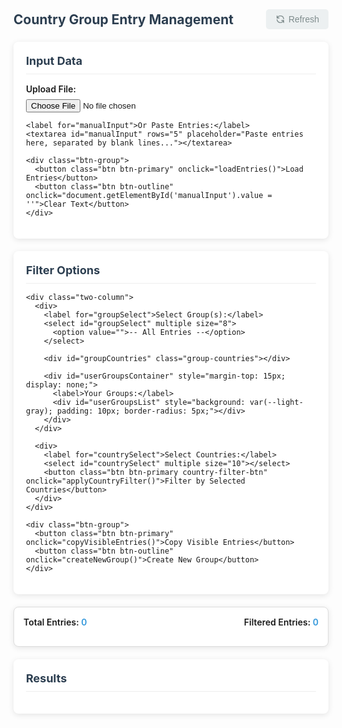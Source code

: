 <html lang="en">
<head>
  <meta charset="UTF-8" />
  <meta name="viewport" content="width=device-width, initial-scale=1.0" />
  <title>Country Entry Filter Tool</title>
  <style>
    :root {
      --primary-color: #3498db;
      --primary-hover: #2980b9;
      --secondary-color: #e74c3c;
      --secondary-hover: #c0392b;
      --light-gray: #ecf0f1;
      --dark-gray: #7f8c8d;
      --shadow: 0 2px 10px rgba(0, 0, 0, 0.1);
    }
    
    body {
      font-family: 'Segoe UI', Tahoma, Geneva, Verdana, sans-serif;
      background-color: #f4f6f8;
      padding: 20px;
      color: #333;
      max-width: 1200px;
      margin: 0 auto;
    }
    
    .header {
      display: flex;
      justify-content: space-between;
      align-items: center;
      margin-bottom: 20px;
    }
    
    h2 {
      margin: 0;
      color: #2c3e50;
    }
    
    .refresh-btn {
      background-color: var(--light-gray);
      color: var(--dark-gray);
      border: none;
      padding: 8px 15px;
      border-radius: 5px;
      cursor: pointer;
      font-size: 14px;
      display: flex;
      align-items: center;
      gap: 5px;
    }
    
    .refresh-btn:hover {
      background-color: #dfe6e9;
    }
    
    .input-section, .filter-section, .output-section {
      background: white;
      border-radius: 8px;
      padding: 20px;
      box-shadow: var(--shadow);
      margin-bottom: 20px;
    }
    
    .section-title {
      font-size: 18px;
      margin-top: 0;
      margin-bottom: 15px;
      color: #2c3e50;
      border-bottom: 1px solid #eee;
      padding-bottom: 10px;
    }
    
    label {
      font-weight: 600;
      display: block;
      margin-bottom: 8px;
      font-size: 14px;
    }
    
    select, textarea, input[type="file"] {
      width: 100%;
      padding: 10px;
      font-size: 14px;
      margin-bottom: 15px;
      border: 1px solid #ddd;
      border-radius: 5px;
      box-sizing: border-box;
    }
    
    select[multiple] {
      height: 200px;
    }
    
    .btn {
      padding: 8px 15px;
      font-size: 14px;
      border: none;
      border-radius: 5px;
      cursor: pointer;
      margin-right: 10px;
      margin-bottom: 10px;
      transition: background-color 0.2s;
      display: inline-flex;
      align-items: center;
      gap: 5px;
    }
    
    .btn-primary {
      background-color: var(--primary-color);
      color: white;
    }
    
    .btn-primary:hover {
      background-color: var(--primary-hover);
    }
    
    .btn-secondary {
      background-color: var(--secondary-color);
      color: white;
    }
    
    .btn-secondary:hover {
      background-color: var(--secondary-hover);
    }
    
    .btn-outline {
      background-color: white;
      color: var(--primary-color);
      border: 1px solid var(--primary-color);
    }
    
    .btn-outline:hover {
      background-color: var(--light-gray);
    }
    
    .btn-group {
      display: flex;
      flex-wrap: wrap;
      gap: 10px;
      margin-bottom: 15px;
    }
    
    .counter {
      background: #ffffff;
      border: 1px solid #ddd;
      padding: 15px;
      margin-bottom: 20px;
      border-radius: 8px;
      display: flex;
      flex-direction: column;
      font-weight: 600;
      box-shadow: var(--shadow);
    }
    
    .counter-row {
      display: flex;
      justify-content: space-between;
      margin-bottom: 5px;
    }
    
    .entry {
      background: white;
      border-radius: 6px;
      padding: 15px;
      box-shadow: var(--shadow);
      margin-bottom: 15px;
      white-space: pre-line;
      border-left: 4px solid var(--primary-color);
    }
    
    .two-column {
      display: grid;
      grid-template-columns: 1fr 1fr;
      gap: 20px;
    }
    
    @media (max-width: 768px) {
      .two-column {
        grid-template-columns: 1fr;
      }
    }
    
    .group-item {
      display: flex;
      justify-content: space-between;
      align-items: center;
      padding: 8px;
      border-bottom: 1px solid #eee;
    }
    
    .group-item:last-child {
      border-bottom: none;
    }
    
    .delete-group {
      color: var(--secondary-color);
      cursor: pointer;
      font-size: 14px;
    }
    
    .delete-group:hover {
      color: var(--secondary-hover);
    }
    
    .icon {
      width: 16px;
      height: 16px;
    }
    
    .group-countries {
      margin-top: 10px;
      font-size: 12px;
      color: #666;
      background: #f9f9f9;
      padding: 10px;
      border-radius: 5px;
      display: none;
    }
    
    .country-count {
      display: inline-block;
      margin-right: 10px;
      margin-bottom: 5px;
    }
    
    .download-btn {
      margin-top: 15px;
    }
    
    .country-filter-btn {
      margin-top: -10px;
      margin-bottom: 15px;
    }
    
    .group-count-display {
      display: flex;
      flex-wrap: wrap;
      gap: 15px;
      margin-top: 10px;
    }
    
    .group-count-item {
      background: #f0f7ff;
      padding: 5px 10px;
      border-radius: 4px;
      font-size: 14px;
    }
    
    /* Loading indicator styles */
    .loading-overlay {
      position: fixed;
      top: 0;
      left: 0;
      right: 0;
      bottom: 0;
      background: rgba(255, 255, 255, 0.8);
      display: flex;
      flex-direction: column;
      justify-content: center;
      align-items: center;
      z-index: 1000;
    }
    
    .spinner {
      width: 50px;
      height: 50px;
      border: 5px solid #f3f3f3;
      border-top: 5px solid var(--primary-color);
      border-radius: 50%;
      animation: spin 1s linear infinite;
      margin-bottom: 15px;
    }
    
    @keyframes spin {
      0% { transform: rotate(0deg); }
      100% { transform: rotate(360deg); }
    }
    
    .loading-text {
      font-size: 18px;
      font-weight: bold;
      color: var(--primary-color);
    }
    
    .progress-bar {
      width: 300px;
      height: 20px;
      background-color: #f3f3f3;
      border-radius: 10px;
      margin-top: 15px;
      overflow: hidden;
    }
    
    .progress {
      height: 100%;
      background-color: var(--primary-color);
      width: 0%;
      transition: width 0.3s ease;
    }
  </style>
</head>
<body>
  <div class="header">
    <h2>Country Group Entry Management</h2>
    <button class="refresh-btn" onclick="clearAll()">
      <svg class="icon" viewBox="0 0 24 24" fill="none" stroke="currentColor">
        <path stroke-linecap="round" stroke-linejoin="round" stroke-width="2" d="M4 4v5h.582m15.356 2A8.001 8.001 0 004.582 9m0 0H9m11 11v-5h-.581m0 0a8.003 8.003 0 01-15.357-2m15.357 2H15" />
      </svg>
      Refresh
    </button>
  </div>

  <div class="input-section">
    <h3 class="section-title">Input Data</h3>
    <label for="fileInput">Upload File:</label>
    <input type="file" id="fileInput" accept=".txt">
    
    <label for="manualInput">Or Paste Entries:</label>
    <textarea id="manualInput" rows="5" placeholder="Paste entries here, separated by blank lines..."></textarea>
    
    <div class="btn-group">
      <button class="btn btn-primary" onclick="loadEntries()">Load Entries</button>
      <button class="btn btn-outline" onclick="document.getElementById('manualInput').value = ''">Clear Text</button>
    </div>
  </div>

  <div class="filter-section">
    <h3 class="section-title">Filter Options</h3>
    
    <div class="two-column">
      <div>
        <label for="groupSelect">Select Group(s):</label>
        <select id="groupSelect" multiple size="8">
          <option value="">-- All Entries --</option>
        </select>
        
        <div id="groupCountries" class="group-countries"></div>
        
        <div id="userGroupsContainer" style="margin-top: 15px; display: none;">
          <label>Your Groups:</label>
          <div id="userGroupsList" style="background: var(--light-gray); padding: 10px; border-radius: 5px;"></div>
        </div>
      </div>
      
      <div>
        <label for="countrySelect">Select Countries:</label>
        <select id="countrySelect" multiple size="10"></select>
        <button class="btn btn-primary country-filter-btn" onclick="applyCountryFilter()">Filter by Selected Countries</button>
      </div>
    </div>
    
    <div class="btn-group">
      <button class="btn btn-primary" onclick="copyVisibleEntries()">Copy Visible Entries</button>
      <button class="btn btn-outline" onclick="createNewGroup()">Create New Group</button>
    </div>
  </div>

  <div class="counter">
    <div class="counter-row">
      <span>Total Entries: <span id="totalCount" style="color: var(--primary-color)">0</span></span>
      <span id="filteredCountLabel">Filtered Entries: <span id="filteredCount" style="color: var(--primary-color)">0</span></span>
    </div>
    <div id="groupCounts" class="group-count-display"></div>
  </div>

  <button id="downloadBtn" class="btn btn-primary download-btn" onclick="downloadFilteredEntries()" style="display: none;">
    Download Filtered Entries (TXT)
  </button>

  <div class="output-section">
    <h3 class="section-title">Results</h3>
    <div id="entriesContainer"></div>
  </div>

  <!-- Loading overlay -->
  <div id="loadingOverlay" class="loading-overlay" style="display: none;">
    <div class="spinner"></div>
    <div class="loading-text" id="loadingText">Processing entries...</div>
    <div class="progress-bar">
      <div class="progress" id="progressBar"></div>
    </div>
  </div>

  <script>
    const countryList = [
      "Afghanistan", "Algeria", "Andorra", "Angola", "Antigua and Barbuda", "Argentina", "Armenia", "Australia",
      "Bahamas", "Bahrain", "Barbados", "Belize", "Benin", "Bolivia", "Bosnia and Herzegovina", "Brazil", "Brasil", "Brunei", "Burkina Faso", "Burundi", "Cabo Verde", "Cambodia", "Canada", "Central African Republic", "Chad", "Tchad", "Chile", "Colombia", "Comoros", "Congo", "Djibouti", "Dominica", "Dominican Republic", "Ecuador", "Egypt", "El Salvador", "Equatorial Guinea", "Eritrea", "Eswatini", "Fiji", "France", "Gabon", "Gambia", "Georgia", "Germany", "Ghana", "Grenada", "Guatemala", "Guinea", "Guinea-Bissau", "Guyana", "Haiti", "Honduras", "India", "Indonesia", "Iraq", "Ireland", "Italy", "Jamaica", "Japan", "Jordan", "Kenya", "Kiribati", "Kuwait", "Laos", "Latvia", "Lesotho", "Liberia", "Libya", "Liechtenstein", "Luxembourg", "Madagascar", "Malawi", "Malaysia", "Mali", "Malta", "Marshall Islands", "Mauritania", "Mauritius", "Mexico", "Micronesia", "Moldova", "Monaco", "Montenegro", "Morocco", "Mozambique", "Namibia", "Nauru", "Nicaragua", "Niger", "Nigeria", "North Macedonia", "Oman", "Pakistan", "Palau", "Palestine", "Philippines", "Qatar", "Russia", "Rwanda", "Saint Kitts and Nevis", "Saint Lucia", "Saint Vincent and the Grenadines", "Samoa", "San Marino", "Sao Tome and Principe", "Saudi Arabia", "Senegal", "Seychelles", "Sierra Leone", "Solomon Islands", "Somalia", "South Korea", "South Sudan", "Spain", "Sri Lanka", "Sudan", "Suriname", "Switzerland", "Syria", "Taiwan", "Thailand", "Timor-Leste", "Togo", "Tonga", "Trinidad and Tobago", "Tunisia", "Turkey", "Turkiye", "Türkiye", "Turkmenistan", "Tuvalu", "Uganda", "United Arab Emirates", "United States", "Vanuatu", "Vatican City", "Vietnam", "Yemen", "USA", "U.S.A.", "U.S.A", "U. S. A.", "U. S. A", "Korea", "UAE", "U.A.E.", "U. A. E", "U. A. E.", "Hong Kong", "Ivory Coast", "Cote d'Ivoire", "Côte d'Ivoire", "Cote D'Ivoire", "Macau", "Macao", "Macedonia", "Greece", "Albania", "Austria", "Azerbaijan", "Bangladesh", "Belgium", "Bhutan", "Botswana", "Bulgaria", "Cameroon", "Costa Rica", "Croatia", "Cuba", "Cyprus", "Czech Republic", "Denmark", "Estonia", "Ethiopia", "Finland", "Hungary", "Iceland", "Iran", "Israel", "Kazakhstan", "Kyrgyzstan", "Lebanon", "Lithuania", "Maldives", "Mongolia", "Myanmar", "Burma", "Nepal", "Netherlands", "New Zealand", "Norway", "Panama", "Papua New Guinea", "Paraguay", "Peru", "Poland", "Portugal", "Romania", "Serbia", "Singapore", "Slovakia", "Slovenia", "Sweden", "Tajikistan", "Tanzania", "Ukraine", "United Kingdom", "Uruguay", "Uzbekistan", "Venezuela", "Zambia", "Zimbabwe", "UK", "U.K.", "Viet Nam", "Belarus", "South Africa"
    ];

    // Create a map of country names to their standardized form
    const countryMap = {
      "USA": "United States",
      "U.S.A.": "United States",
      "U.S.A": "United States",
      "U. S. A.": "United States",
      "U. S. A": "United States",
      "UK": "United Kingdom",
      "U.K.": "United Kingdom",
      "Korea": "South Korea",
      "UAE": "United Arab Emirates",
      "U.A.E.": "United Arab Emirates",
      "U. A. E": "United Arab Emirates",
      "U. A. E.": "United Arab Emirates",
      "Hongkong": "Hong Kong",
      "Ivory Coast": "Côte d'Ivoire",
      "Cote d'Ivoire": "Côte d'Ivoire",
      "Cote D'Ivoire": "Côte d'Ivoire",
      "Macau": "Macao",
      "Macedonia": "North Macedonia",
      "Burma": "Myanmar",
      "Viet Nam": "Vietnam",
      "Tchad": "Chad",
      "Brasil": "Brazil"
    };

    let defaultGroups = {
      "A - Japan Group": ["Indonesia", "Italy", "Japan", "Malaysia", "South Korea", "Korea", "Taiwan", "Thailand"],
      "B - African Group": ["Bosnia and Herzegovina", "Burkina Faso", "Chad", "Congo", "Côte d'Ivoire", "Egypt", "Kenya", "Mali", "Morocco", "Niger", "Nigeria", "Rwanda", "Senegal", "South Africa", "Togo", "Uganda", "North Macedonia", "Gabon", "Ghana", "Ivory Coast"],
      "C - Prime Group": ["Brazil", "Colombia", "Jordan", "Kuwait", "Mexico", "Qatar", "United Arab Emirates", "UAE", "U.A.E.", "U. A. E.", "U. A. E", "Philippines", "Russia", "Russian Federation", "Saudi Arabia", "Vietnam", "Viet Nam"],
      "D - European Group": ["Austria", "France", "Germany", "Greece", "Hungary", "Luxembourg", "Spain", "Turkey", "Turkiye", "Türkiye", "Algeria", "Finland"],
      "E - Chinese Group": ["China", "Hong Kong", "Iran", "Iraq"],
      "F - Indian Group": ["India"],
      "G - US Group": ["USA", "U. S. A.", "U. S. A", "U.S.A.", "Canada"],
      "H - Other Countries": [
        "Afghanistan", "Albania", "Andorra", "Angola", "Antigua and Barbuda", "Argentina", "Armenia", "Australia",
        "Azerbaijan", "Bahamas", "Bahrain", "Bangladesh", "Belarus", "Belgium", "Belize", "Benin", "Bhutan",
        "Bolivia", "Botswana", "Brunei Darussalam", "Bulgaria", "Burundi", "Cambodia", "Cameroon", "Cape Verde", "Chile",
        "Comoros", "Costa Rica", "Croatia", "Cuba", "Cyprus", "Czechia", "Czech Republic", "Denmark", "Djibouti",
        "Dominica", "Dominican Republic", "Ecuador", "El Salvador", "Equatorial Guinea", "Eritrea", "Estonia", "Ethiopia",
        "Fiji", "Gambia", "Georgia", "Grenada", "Guatemala", "Guinea", "Guinea-Bissau", "Guyana", "Haiti", "Honduras",
        "Iceland", "Ireland", "Israel", "Jamaica", "Kazakhstan", "Kiribati", "Kyrgyzstan", "Lao", "Latvia", "Lebanon",
        "Lesotho", "Liberia", "Libya", "Liechtenstein", "Lithuania", "Madagascar", "Malawi", "Maldives", "Malta",
        "Marshall Islands", "Mauritania", "Mauritius", "Micronesia", "Monaco", "Mongolia", "Montenegro", "Mozambique",
        "Myanmar", "Namibia", "Nauru", "Nepal", "Netherlands", "New Zealand", "Nicaragua", "North Korea", "Norway", "Oman",
        "Pakistan", "Palau", "Panama", "Papua New Guinea", "Paraguay", "Peru", "Poland", "Portugal", "Republic of Moldova",
        "Romania", "Saint Kitts and Nevis", "Saint Lucia", "Saint Vincent", "Samoa", "San Marino", "Sao Tome and Principe",
        "Serbia", "Seychelles", "Sierra Leone", "Singapore", "Slovakia", "Slovenia", "Solomon Islands", "Somalia",
        "Sri Lanka", "Sudan", "Suriname", "Swaziland", "Sweden", "Switzerland", "Syria", "Tajikistan", "Tanzania",
        "Timor Leste", "Tonga", "Trinidad and Tobago", "Tunisia", "Turkmenistan", "Tuvalu", "Ukraine", "United Kingdom",
        "Uruguay", "Uzbekistan", "Vanuatu", "Venezuela", "Yemen", "Zambia", "Zimbabwe"
      ]
    };
    
    let userGroups = JSON.parse(localStorage.getItem('userGroups')) || {};
    let countryGroups = { ...defaultGroups, ...userGroups };
    let entries = '';
    let allParts = [];
    let currentFilteredEntries = [];
    let currentGroupNames = [];
    let groupCounts = {};

    // Show loading overlay
    function showLoading(text = "Processing entries...") {
      document.getElementById('loadingText').textContent = text;
      document.getElementById('loadingOverlay').style.display = 'flex';
    }
    
    // Hide loading overlay
    function hideLoading() {
      document.getElementById('loadingOverlay').style.display = 'none';
    }
    
    // Update progress bar
    function updateProgress(percent) {
      document.getElementById('progressBar').style.width = `${percent}%`;
    }

    // Improved country detection - looks for country on the line before email
    async function getCountryFromEntry(entry) {
      const lines = entry.split('\n').map(line => line.trim()).filter(line => line.length > 0);
      
      // Find the email line (contains @)
      const emailIndex = lines.findIndex(line => line.includes('@'));
      if (emailIndex === -1 || emailIndex === 0) return null;
      
      // The country is likely the line before the email
      const potentialCountryLine = lines[emailIndex - 1];
      
      // Check if this line matches any country
      for (const country of countryList) {
        const standardizedCountry = countryMap[country] || country;
        const patterns = [
          new RegExp(`^\\s*${standardizedCountry}\\s*$`, 'i'),
          new RegExp(`^\\s*${country}\\s*$`, 'i')
        ];
        
        if (patterns.some(pattern => pattern.test(potentialCountryLine))) {
          return standardizedCountry;
        }
      }
      
      return null;
    }

    async function entryContainsCountry(entry, country) {
      const entryCountry = await getCountryFromEntry(entry);
      if (!entryCountry) return false;
      
      const standardizedCountry = countryMap[country] || country;
      return entryCountry.toLowerCase() === standardizedCountry.toLowerCase();
    }

    async function countEntriesForCountry(country) {
      if (!allParts.length) return 0;
      let count = 0;
      
      // Process in chunks to avoid freezing
      const chunkSize = 100;
      for (let i = 0; i < allParts.length; i += chunkSize) {
        const chunk = allParts.slice(i, i + chunkSize);
        const results = await Promise.all(chunk.map(entry => entryContainsCountry(entry, country)));
        count += results.filter(Boolean).length;
        
        // Update progress
        updateProgress(Math.min(100, (i / allParts.length) * 100));
      }
      
      return count;
    }

    async function countEntriesForGroup(groupName) {
      if (!allParts.length || !countryGroups[groupName]) return 0;
      
      let count = 0;
      const countries = countryGroups[groupName];
      
      // Process in chunks to avoid freezing
      const chunkSize = 100;
      for (let i = 0; i < allParts.length; i += chunkSize) {
        const chunk = allParts.slice(i, i + chunkSize);
        
        for (const entry of chunk) {
          const entryCountry = await getCountryFromEntry(entry);
          if (!entryCountry) continue;
          
          const standardizedEntryCountry = countryMap[entryCountry] || entryCountry;
          
          for (const country of countries) {
            const standardizedCountry = countryMap[country] || country;
            if (standardizedEntryCountry.toLowerCase() === standardizedCountry.toLowerCase()) {
              count++;
              break;
            }
          }
        }
        
        // Update progress
        updateProgress(Math.min(100, (i / allParts.length) * 100));
      }
      
      return count;
    }

    async function updateGroupCounts() {
      showLoading("Calculating group counts...");
      groupCounts = {};
      
      const groupNames = Object.keys(countryGroups);
      for (let i = 0; i < groupNames.length; i++) {
        const groupName = groupNames[i];
        groupCounts[groupName] = await countEntriesForGroup(groupName);
        updateProgress((i / groupNames.length) * 100);
      }
      
      renderGroupCounts();
      hideLoading();
    }

    function renderGroupCounts() {
      const container = document.getElementById('groupCounts');
      container.innerHTML = '';
      
      for (const groupName in groupCounts) {
        const div = document.createElement('div');
        div.className = 'group-count-item';
        div.textContent = `${groupName}: ${groupCounts[groupName]}`;
        container.appendChild(div);
      }
    }

    function populateDropdowns() {
      const groupSelect = document.getElementById('groupSelect');
      const countrySelect = document.getElementById('countrySelect');
      const userGroupsList = document.getElementById('userGroupsList');
      
      groupSelect.innerHTML = '<option value="">-- All Entries --</option>';
      countrySelect.innerHTML = '';
      userGroupsList.innerHTML = '';

      // Add default groups
      for (let group in defaultGroups) {
        const option = document.createElement('option');
        option.value = group;
        option.textContent = group;
        groupSelect.appendChild(option);
      }

      // Add user groups
      let hasUserGroups = false;
      for (let group in userGroups) {
        hasUserGroups = true;
        const option = document.createElement('option');
        option.value = group;
        option.textContent = group;
        groupSelect.appendChild(option);
        
        // Add to user groups list
        const groupItem = document.createElement('div');
        groupItem.className = 'group-item';
        groupItem.innerHTML = `
          <span>${group}</span>
          <span class="delete-group" onclick="deleteGroup('${group}')">Delete</span>
        `;
        userGroupsList.appendChild(groupItem);
      }

      // Show/hide user groups section
      document.getElementById('userGroupsContainer').style.display = hasUserGroups ? 'block' : 'none';

      // Add create new group option
      const customOption = document.createElement('option');
      customOption.value = '__create__';
      customOption.textContent = '+ Create New Group';
      groupSelect.appendChild(customOption);

      // Populate country select
      countryList.sort().forEach(country => {
        const option = document.createElement('option');
        option.value = country;
        option.textContent = country;
        countrySelect.appendChild(option);
      });
    }

    async function renderEntries(filterFn, groupNames = []) {
      showLoading("Filtering entries...");
      const container = document.getElementById('entriesContainer');
      container.innerHTML = '';
      let count = 0;
      currentFilteredEntries = [];
      currentGroupNames = groupNames;
      
      // Process in chunks to avoid freezing
      const chunkSize = 100;
      for (let i = 0; i < allParts.length; i += chunkSize) {
        const chunk = allParts.slice(i, i + chunkSize);
        const results = await Promise.all(chunk.map(entry => filterFn(entry)));
        
        for (let j = 0; j < results.length; j++) {
          if (results[j]) {
            const div = document.createElement('div');
            div.className = 'entry';
            div.textContent = chunk[j].trim();
            container.appendChild(div);
            count++;
            currentFilteredEntries.push(chunk[j].trim());
          }
        }
        
        // Update progress
        updateProgress(Math.min(100, (i / allParts.length) * 100));
      }
      
      updateCounters(count);
      document.getElementById('downloadBtn').style.display = count > 0 ? 'block' : 'none';
      hideLoading();
    }

    function updateGroupCountriesDisplay(groupNames) {
      const groupCountriesDiv = document.getElementById('groupCountries');
      if (!groupNames || groupNames.length === 0 || groupNames.includes('')) {
        groupCountriesDiv.style.display = 'none';
        return;
      }
      
      let html = '';
      
      groupNames.forEach(groupName => {
        if (countryGroups[groupName]) {
          html += `<strong>${groupName}:</strong><br>`;
          countryGroups[groupName].forEach(country => {
            html += `<span class="country-count">${country}</span>`;
          });
          html += '<br><br>';
        }
      });
      
      groupCountriesDiv.innerHTML = html;
      groupCountriesDiv.style.display = 'block';
    }

    function loadEntries() {
      const manualText = document.getElementById('manualInput').value;
      if (manualText.trim()) {
        entries = manualText.trim();
        allParts = entries.split(/\n\n+/);
        updateGroupCounts();
        renderEntries(() => true);
      }
    }

    document.getElementById('fileInput').addEventListener('change', function() {
      const file = this.files[0];
      if (!file) return;
      
      showLoading("Loading file...");
      
      const reader = new FileReader();
      reader.onload = function(e) {
        entries = e.target.result;
        allParts = entries.split(/\n\n+/);
        document.getElementById('manualInput').value = entries;
        updateGroupCounts();
        renderEntries(() => true);
      };
      reader.readAsText(file);
    });

    document.getElementById('groupSelect').addEventListener('change', async function() {
      const selectedOptions = Array.from(this.selectedOptions).map(opt => opt.value);
      
      if (selectedOptions.includes('__create__')) {
        createNewGroup();
        return;
      }
      
      // Remove empty option if other options are selected
      const filteredOptions = selectedOptions.includes('') && selectedOptions.length > 1 
        ? selectedOptions.filter(opt => opt !== '') 
        : selectedOptions;
      
      updateGroupCountriesDisplay(filteredOptions);
      
      if (filteredOptions.length > 0 && !(filteredOptions.length === 1 && filteredOptions[0] === '')) {
        // Create a set of all countries in the selected groups for faster lookup
        const selectedCountries = new Set();
        for (const groupName of filteredOptions) {
          if (countryGroups[groupName]) {
            for (const country of countryGroups[groupName]) {
              const standardizedCountry = countryMap[country] || country;
              selectedCountries.add(standardizedCountry.toLowerCase());
            }
          }
        }
        
        await renderEntries(async (entry) => {
          const entryCountry = await getCountryFromEntry(entry);
          if (!entryCountry) return false;
          
          const standardizedCountry = countryMap[entryCountry] || entryCountry;
          return selectedCountries.has(standardizedCountry.toLowerCase());
        }, filteredOptions);
      } else {
        await renderEntries(() => true);
      }
    });

    async function applyCountryFilter() {
      document.getElementById('groupSelect').value = '';
      document.getElementById('groupCountries').style.display = 'none';
      const selectedOptions = Array.from(document.getElementById('countrySelect').selectedOptions).map(opt => opt.value);
      
      // Create a Set for faster lookup
      const selectedCountries = new Set(selectedOptions.map(c => {
        const standardizedCountry = countryMap[c] || c;
        return standardizedCountry.toLowerCase();
      }));
      
      await renderEntries(async entry => {
        const entryCountry = await getCountryFromEntry(entry);
        if (!entryCountry) return false;
        
        const standardizedCountry = countryMap[entryCountry] || entryCountry;
        return selectedCountries.has(standardizedCountry.toLowerCase());
      });
    }

    function copyVisibleEntries() {
      const visibleEntries = Array.from(document.querySelectorAll('.entry')).map(div => div.textContent).join('\n\n');
      navigator.clipboard.writeText(visibleEntries).then(() => {
        alert('Copied to clipboard!');
      }).catch(err => {
        alert('Failed to copy: ' + err);
      });
    }

    function downloadFilteredEntries() {
      if (currentFilteredEntries.length === 0) return;
      
      const blob = new Blob([currentFilteredEntries.join('\n\n')], { type: 'text/plain' });
      const url = URL.createObjectURL(blob);
      const a = document.createElement('a');
      a.href = url;
      a.download = 'filtered_entries.txt';
      document.body.appendChild(a);
      a.click();
      document.body.removeChild(a);
      URL.revokeObjectURL(url);
    }

    function clearAll() {
      location.reload();
    }

    async function createNewGroup() {
      const groupName = prompt("Enter new group name:");
      if (!groupName) return;
      
      const selected = prompt("Enter comma-separated country names:\n(" + countryList.join(', ') + ")");
      if (!selected) return;
      
      const countryListNew = selected.split(',').map(s => s.trim()).filter(Boolean);
      userGroups[groupName] = countryListNew;
      localStorage.setItem('userGroups', JSON.stringify(userGroups));
      countryGroups = { ...defaultGroups, ...userGroups };
      populateDropdowns();
      document.getElementById('groupSelect').value = groupName;
      updateGroupCountriesDisplay([groupName]);
      await updateGroupCounts();
      
      // Create a set of all countries in the new group for faster lookup
      const selectedCountries = new Set();
      for (const country of countryListNew) {
        const standardizedCountry = countryMap[country] || country;
        selectedCountries.add(standardizedCountry.toLowerCase());
      }
      
      await renderEntries(async (entry) => {
        const entryCountry = await getCountryFromEntry(entry);
        if (!entryCountry) return false;
        
        const standardizedCountry = countryMap[entryCountry] || entryCountry;
        return selectedCountries.has(standardizedCountry.toLowerCase());
      }, [groupName]);
    }

    async function deleteGroup(groupName) {
      if (confirm(`Are you sure you want to delete the group "${groupName}"?`)) {
        delete userGroups[groupName];
        localStorage.setItem('userGroups', JSON.stringify(userGroups));
        countryGroups = { ...defaultGroups, ...userGroups };
        populateDropdowns();
        await updateGroupCounts();
        await renderEntries(() => true);
        document.getElementById('groupCountries').style.display = 'none';
      }
    }

    function updateCounters(filteredCount = 0) {
      document.getElementById('totalCount').textContent = allParts.length;
      document.getElementById('filteredCount').textContent = filteredCount;
      
      const filteredLabel = document.getElementById('filteredCountLabel');
      if (currentGroupNames.length > 0) {
        filteredLabel.innerHTML = `${currentGroupNames.join(', ')}: <span id="filteredCount" style="color: var(--primary-color)">${filteredCount}</span>`;
      } else {
        filteredLabel.innerHTML = `Filtered Entries: <span id="filteredCount" style="color: var(--primary-color)">${filteredCount}</span>`;
      }
    }

    // Initialize the page
    populateDropdowns();
  </script>
</body>
</html>
